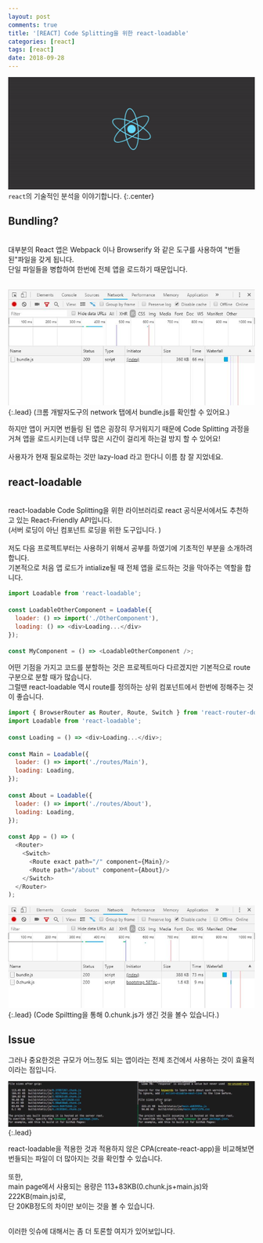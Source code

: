 ```yaml
---
layout: post
comments: true
title: '[REACT] Code Splitting을 위한 react-loadable'
categories: [react]
tags: [react]
date: 2018-09-28
---
```


![headerimg](/assets/img/subcate/react.gif)
`react`의 기술적인 분석을 이야기합니다.
{:.center}

## Bundling?

<br>
대부분의 React 앱은 Webpack 이나 Browserify 와 같은 도구를 사용하여 "번들된"파일을 갖게 됩니다. <br>
단일 파일들을 병합하여 한번에 전체 앱을 로드하기 때문입니다.<br><br>

![image](/assets/img/post/reactLoadable/1.png){:.lead}
(크롬 개발자도구의 network 탭에서 bundle.js를 확인할 수 있어요.)

하지만 앱이 커지면 번들링 된 앱은 굉장히 무거워지기 때문에 Code Splitting 과정을 거쳐 앱을 로드시키는데 너무 많은 시간이 걸리게 하는걸 방지 할 수 있어요!
<br><br>
사용자가 현재 필요로하는 것만 lazy-load 라고 한다니 이름 참 잘 지었네요.


## react-loadable
<br>
react-loadable Code Splitting을 위한 라이브러리로 react 공식문서에서도 추천하고 있는 React-Friendly API입니다.<br>
(서버 로딩이 아닌 컴포넌트 로딩을 위한 도구입니다. )
<br><br>
저도 다음 프로젝트부터는 사용하기 위해서 공부를 하였기에 기초적인 부분을 소개하려 합니다.
<br>
기본적으로 처음 앱 로드가 intialize될 때 전체 앱을 로드하는 것을 막아주는 역할을 합니다.
<br>

```javascript
import Loadable from 'react-loadable';

const LoadableOtherComponent = Loadable({
  loader: () => import('./OtherComponent'),
  loading: () => <div>Loading...</div>
});

const MyComponent = () => <LoadableOtherComponent />;
```

어떤 기점을 가지고 코드를 분할하는 것은 프로젝트마다 다르겠지만 기본적으로 route구분으로 분할 때가 많습니다.
<br>
그럴땐 react-loadable 역시 route를 정의하는 상위 컴포넌트에서 한번에 정해주는 것이 좋습니다.

```javascript
import { BrowserRouter as Router, Route, Switch } from 'react-router-dom';
import Loadable from 'react-loadable';

const Loading = () => <div>Loading...</div>;

const Main = Loadable({
  loader: () => import('./routes/Main'),
  loading: Loading,
});

const About = Loadable({
  loader: () => import('./routes/About'),
  loading: Loading,
});

const App = () => (
  <Router>
    <Switch>
      <Route exact path="/" component={Main}/>
      <Route path="/about" component={About}/>
    </Switch>
  </Router>
);
```
![image](/assets/img/post/reactLoadable/2.png){:.lead}
(Code Spiltting을 통해 0.chunk.js가 생긴 것을 볼수 있습니다.)

## Issue

그러나 중요한것은 규모가 어느정도 되는 앱이라는 전제 조건에서 사용하는 것이 효율적이라는 점입니다.

![image](/assets/img/post/reactLoadable/3.png){:.lead}

react-loadable을 적용한 것과 적용하지 않은 CPA(create-react-app)을 비교해보면 번들되는 파일이 더 많아지는 것을 확인할 수 있습니다.
<br>
<br>
또한,
<br>
main page에서 사용되는 용량은 113+83KB(0.chunk.js+main.js)와 222KB(main.js)로,
<br>
단 20KB정도의 차이만 보이는 것을 볼 수 있습니다. 

<br>
이러한 잇슈에 대해서는 좀 더 토론할 여지가 있어보입니다.
